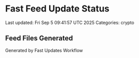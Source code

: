 # Fast Feed Update Status
Last updated: Fri Sep  5 09:41:57 UTC 2025
Categories: crypto

## Feed Files Generated

Generated by Fast Updates Workflow
